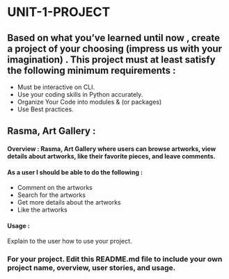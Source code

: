 # UNIT-1-PROJECT



## Based on what you’ve learned until now , create a project of your choosing (impress us with your imagination) . This project must at least satisfy the following minimum requirements :

- Must be interactive on CLI.
- Use your coding skills in Python accurately.
- Organize Your Code into modules & (or packages)
- Use Best practices.

## Rasma, Art Gallery :

#### Overview : Rasma, Art Gallery where users can browse artworks, view details about artworks, like their favorite pieces, and leave comments.



#### As a user I should be able to do the following :
-	Comment on the artworks
-	Search for the artworks
-	Get more details about the artworks
-   Like the artworks




#### Usage :
 Explain to the user how to use your project. 



### For your project. Edit this README.md file to include your own project name,  overview, user stories, and usage. 
